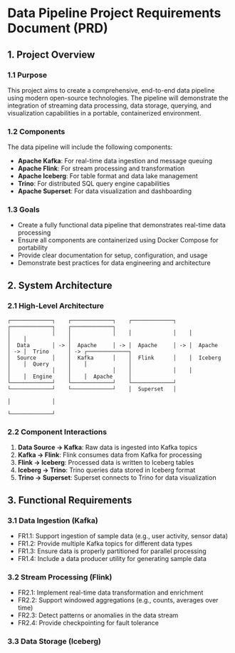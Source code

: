 # Data Pipeline Project Requirements Document (PRD)

## 1. Project Overview

### 1.1 Purpose
This project aims to create a comprehensive, end-to-end data pipeline using modern open-source technologies. The pipeline will demonstrate the integration of streaming data processing, data storage, querying, and visualization capabilities in a portable, containerized environment.

### 1.2 Components
The data pipeline will include the following components:
- **Apache Kafka**: For real-time data ingestion and message queuing
- **Apache Flink**: For stream processing and transformation
- **Apache Iceberg**: For table format and data lake management
- **Trino**: For distributed SQL query engine capabilities
- **Apache Superset**: For data visualization and dashboarding

### 1.3 Goals
- Create a fully functional data pipeline that demonstrates real-time data processing
- Ensure all components are containerized using Docker Compose for portability
- Provide clear documentation for setup, configuration, and usage
- Demonstrate best practices for data engineering and architecture

## 2. System Architecture

### 2.1 High-Level Architecture
```
┌─────────────┐    ┌─────────────┐    ┌─────────────┐    ┌─────────────┐    ┌─────────────┐
│             │    │             │    │             │    │             │    │             │
│  Data       │ -> │  Apache     │ -> │  Apache     │ -> │  Apache     │ -> │  Trino      │ -> ┌─────────────┐
│  Source     │    │  Kafka      │    │  Flink      │    │  Iceberg    │    │  Query      │    │             │
│             │    │             │    │             │    │             │    │  Engine     │    │  Apache     │
└─────────────┘    └─────────────┘    └─────────────┘    └─────────────┘    └─────────────┘    │  Superset   │
                                                                                               │             │
                                                                                               └─────────────┘
```

### 2.2 Component Interactions
1. **Data Source → Kafka**: Raw data is ingested into Kafka topics
2. **Kafka → Flink**: Flink consumes data from Kafka for processing
3. **Flink → Iceberg**: Processed data is written to Iceberg tables
4. **Iceberg → Trino**: Trino queries data stored in Iceberg format
5. **Trino → Superset**: Superset connects to Trino for data visualization

## 3. Functional Requirements

### 3.1 Data Ingestion (Kafka)
- FR1.1: Support ingestion of sample data (e.g., user activity, sensor data)
- FR1.2: Provide multiple Kafka topics for different data types
- FR1.3: Ensure data is properly partitioned for parallel processing
- FR1.4: Include a data producer utility for generating sample data

### 3.2 Stream Processing (Flink)
- FR2.1: Implement real-time data transformation and enrichment
- FR2.2: Support windowed aggregations (e.g., counts, averages over time)
- FR2.3: Detect patterns or anomalies in the data stream
- FR2.4: Provide checkpointing for fault tolerance

### 3.3 Data Storage (Iceberg)
